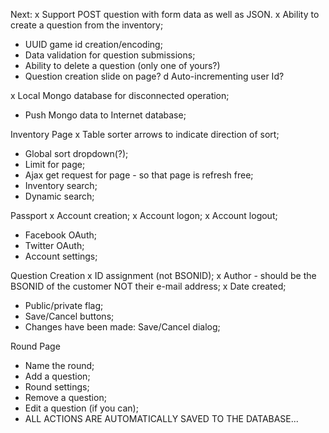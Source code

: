 Next:
x Support POST question with form data as well as JSON.
x Ability to create a question from the inventory;
- UUID game id creation/encoding;
- Data validation for question submissions;
- Ability to delete a question (only one of yours?)
- Question creation slide on page?
d Auto-incrementing user Id?

x Local Mongo database for disconnected operation;
- Push Mongo data to Internet database;

Inventory Page
x Table sorter arrows to indicate direction of sort;
- Global sort dropdown(?);
- Limit for page;
- Ajax get request for page - so that page is refresh free;
- Inventory search;
- Dynamic search;

Passport
x Account creation;
x Account logon;
x Account logout;
- Facebook OAuth;
- Twitter OAuth;
- Account settings;

Question Creation
x ID assignment (not BSONID);
x Author - should be the BSONID of the customer NOT their e-mail address;
x Date created;
- Public/private flag;
- Save/Cancel buttons;
- Changes have been made: Save/Cancel dialog;

Round Page
- Name the round;
- Add a question;
- Round settings;
- Remove a question;
- Edit a question (if you can);
- ALL ACTIONS ARE AUTOMATICALLY SAVED TO THE DATABASE...